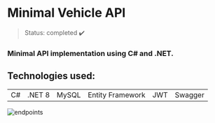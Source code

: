 <h1> Minimal Vehicle API </h1>

> Status: completed ✔️
### Minimal API implementation using C# and .NET.
## Technologies used:

<table>
  <tr>
    <td>C#</td>
    <td>.NET 8</td>
    <td>MySQL</td>
    <td>Entity Framework</td>
    <td>JWT</td>
    <td>Swagger</td>
  </tr>
</table>

![endpoints](https://github.com/Rafaelse6/RestWithASP-NET/assets/64181619/9a1368b1-7154-41ce-bf59-63c7feac5666)
